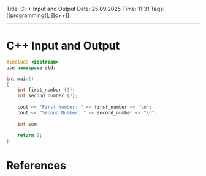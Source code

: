 Title: C++ Input and Output
Date: 25.09.2025
Time: 11:31
Tags: [[programming]], [[c++]]

---
# C++ Input and Output

```c++
#include <iostream>
use namespace std;

int main()
{
	int first_number {3};
	int second_number {7};
	
	cout << "First Number: " << first_number << "\n";
	cout << "Second Number: " << second_number << "\n";
	
	int sum 
	
	return 0;
}
```

# References
